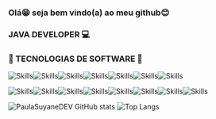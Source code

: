 ### Olá😁 seja  bem vindo(a) ao meu github😊
### JAVA DEVELOPER 💻

### 🔗 TECNOLOGIAS DE SOFTWARE 🔗

![Skills](https://img.shields.io/badge/Python-3776AB?style=for-the-badge&logo=python&logoColor=white)![Skills](https://img.shields.io/badge/JavaScript-F7DF1E?style=for-the-badge&logo=javascript&logoColor=black)![Skills](https://img.shields.io/badge/TypeScript-007ACC?style=for-the-badge&logo=typescript&logoColor=white)![Skills](https://img.shields.io/badge/IntelliJ_IDEA-000000.svg?style=for-the-badge&logo=intellij-idea&logoColor=white)![Skills](https://img.shields.io/badge/MySQL-005C84?style=for-the-badge&logo=mysql&logoColor=white)![Skills](https://img.shields.io/badge/Java-ED8B00?style=for-the-badge&logo=openjdk&logoColor=white)![Skills](https://img.shields.io/badge/PostgreSQL-316192?style=for-the-badge&logo=postgresql&logoColor=white)


![Skills](https://img.shields.io/badge/Spring-6DB33F?style=for-the-badge&logo=spring&logoColor=white)![Skills](https://img.shields.io/badge/React-20232A?style=for-the-badge&logo=react&logoColor=61DAFB)![Skills](https://img.shields.io/badge/Tailwind_CSS-38B2AC?style=for-the-badge&logo=tailwind-css&logoColor=white)![Skills](https://img.shields.io/badge/HTML5-E34F26?style=for-the-badge&logo=html5&logoColor=white)![Skills](https://img.shields.io/badge/Eclipse-2C2255?style=for-the-badge&logo=eclipse&logoColor=white)![Skills](https://img.shields.io/badge/CSS3-1572B6?style=for-the-badge&logo=css3&logoColor=white)![Skills](https://img.shields.io/badge/Angular-DD0031?style=for-the-badge&logo=angular&logoColor=white)![Skills](https://img.shields.io/badge/Bootstrap-563D7C?style=for-the-badge&logo=bootstrap&logoColor=white)

![PaulaSuyaneDEV GitHub stats](https://github-readme-stats.vercel.app/api?username=PaulaSuyaneDEV&show_icons=true&theme=dark) 
![Top Langs](https://github-readme-stats.vercel.app/api/top-langs/?username=PaulaSuyaneDEV&hide_progress=true)




